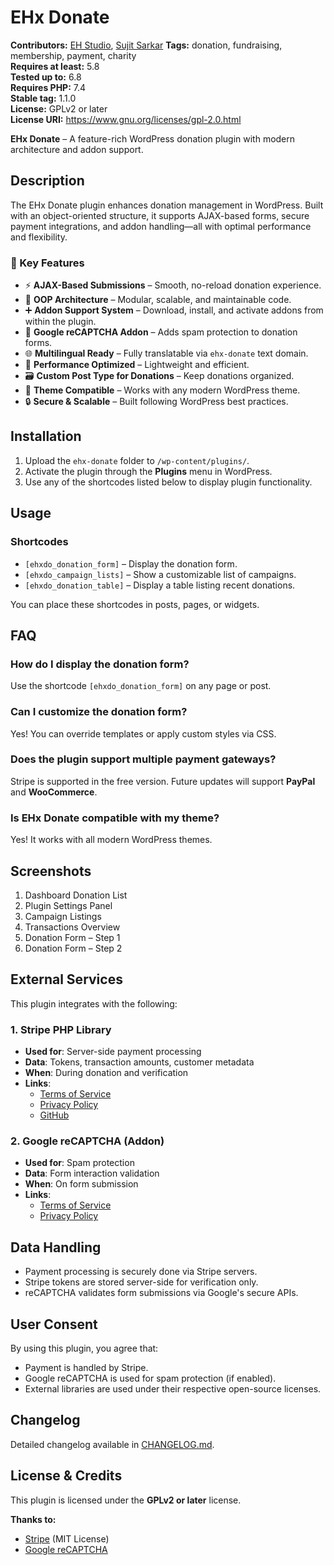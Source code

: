 # EHx Donate

**Contributors:** [EH Studio](https://profiles.wordpress.org/ehstudio), [Sujit Sarkar](https://profiles.wordpress.org/iamsujitsarkar)
**Tags:** donation, fundraising, membership, payment, charity  
**Requires at least:** 5.8  
**Tested up to:** 6.8  
**Requires PHP:** 7.4  
**Stable tag:** 1.1.0  
**License:** GPLv2 or later  
**License URI:** https://www.gnu.org/licenses/gpl-2.0.html  

**EHx Donate** – A feature-rich WordPress donation plugin with modern architecture and addon support.


## Description

The EHx Donate plugin enhances donation management in WordPress. Built with an object-oriented structure, it supports AJAX-based forms, secure payment integrations, and addon handling—all with optimal performance and flexibility.

### 🔑 Key Features

- ⚡ **AJAX-Based Submissions** – Smooth, no-reload donation experience.
- 🧱 **OOP Architecture** – Modular, scalable, and maintainable code.
- ➕ **Addon Support System** – Download, install, and activate addons from within the plugin.
- 🔐 **Google reCAPTCHA Addon** – Adds spam protection to donation forms.
- 🌐 **Multilingual Ready** – Fully translatable via `ehx-donate` text domain.
- 🚀 **Performance Optimized** – Lightweight and efficient.
- 🗃️ **Custom Post Type for Donations** – Keep donations organized.
- 🎨 **Theme Compatible** – Works with any modern WordPress theme.
- 🔒 **Secure & Scalable** – Built following WordPress best practices.

## Installation

1. Upload the `ehx-donate` folder to `/wp-content/plugins/`.
2. Activate the plugin through the **Plugins** menu in WordPress.
3. Use any of the shortcodes listed below to display plugin functionality.

## Usage

### Shortcodes

- `[ehxdo_donation_form]` – Display the donation form.
- `[ehxdo_campaign_lists]` – Show a customizable list of campaigns.
- `[ehxdo_donation_table]` – Display a table listing recent donations.

You can place these shortcodes in posts, pages, or widgets.


## FAQ

### How do I display the donation form?

Use the shortcode `[ehxdo_donation_form]` on any page or post.

### Can I customize the donation form?

Yes! You can override templates or apply custom styles via CSS.

### Does the plugin support multiple payment gateways?

Stripe is supported in the free version. Future updates will support **PayPal** and **WooCommerce**.

### Is EHx Donate compatible with my theme?

Yes! It works with all modern WordPress themes.

## Screenshots

1. Dashboard Donation List  
2. Plugin Settings Panel  
3. Campaign Listings  
4. Transactions Overview  
5. Donation Form – Step 1  
6. Donation Form – Step 2

## External Services

This plugin integrates with the following:

### 1. Stripe PHP Library
- **Used for**: Server-side payment processing  
- **Data**: Tokens, transaction amounts, customer metadata  
- **When**: During donation and verification  
- **Links**:
  - [Terms of Service](https://stripe.com/legal)  
  - [Privacy Policy](https://stripe.com/privacy)  
  - [GitHub](https://github.com/stripe/stripe-php)

### 2. Google reCAPTCHA (Addon)
- **Used for**: Spam protection  
- **Data**: Form interaction validation  
- **When**: On form submission  
- **Links**:
  - [Terms of Service](https://policies.google.com/terms)  
  - [Privacy Policy](https://policies.google.com/privacy)


## Data Handling

- Payment processing is securely done via Stripe servers.
- Stripe tokens are stored server-side for verification only.
- reCAPTCHA validates form submissions via Google's secure APIs.


## User Consent

By using this plugin, you agree that:

- Payment is handled by Stripe.
- Google reCAPTCHA is used for spam protection (if enabled).
- External libraries are used under their respective open-source licenses.


## Changelog

Detailed changelog available in [CHANGELOG.md](CHANGELOG.md).


## License & Credits

This plugin is licensed under the **GPLv2 or later** license.

**Thanks to:**
- [Stripe](https://github.com/stripe/stripe-php) (MIT License)
- [Google reCAPTCHA](https://www.google.com/recaptcha/)
